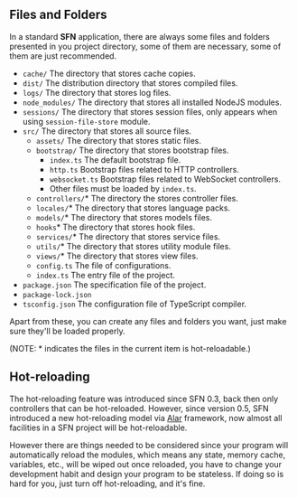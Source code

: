 <!-- title: Structure; order: 2 -->
## Files and Folders

In a standard **SFN** application, there are always some files and folders 
presented in you project directory, some of them are necessary, some of them are 
just recommended.

- `cache/` The directory that stores cache copies.
- `dist/` The distribution directory that stores compiled files.
- `logs/` The directory that stores log files.
- `node_modules/` The directory that stores all installed NodeJS modules.
- `sessions/` The directory that stores session files, only appears when using 
    `session-file-store` module.
- `src/` The directory that stores all source files.
    - `assets/` The directory that stores static files.
    - `bootstrap/` The directory that stores bootstrap files.
        - `index.ts` The default bootstrap file.
        - `http.ts` Bootstrap files related to HTTP controllers.
        - `websocket.ts` Bootstrap files related to WebSocket controllers.
        - Other files must be loaded by `index.ts`.
    - `controllers/`* The directory the stores controller files.
    - `locales/`* The directory that stores language packs.
    - `models/`* The directory that stores models files.
    - `hooks`* The directory that stores hook files. 
    - `services/`* The directory that stores service files.
    - `utils/`* The directory that stores utility module files.
    - `views/`* The directory that stores view files.
    - `config.ts` The file of configurations.
    - `index.ts` The entry file of the project.
- `package.json` The specification file of the project.
- `package-lock.json`
- `tsconfig.json` The configuration file of TypeScript compiler.

Apart from these, you can create any files and folders you want, just make 
sure they'll be loaded properly.

(NOTE: * indicates the files in the current item is hot-reloadable.)

## Hot-reloading

The hot-reloading feature was introduced since SFN 0.3, back then only 
controllers that can be hot-reloaded. However, since version 0.5, SFN introduced
a new hot-reloading model via [Alar](https://github.com/hyurl/alar) framework,
now almost all facilities in a SFN project will be hot-reloadable.

However there are things needed to be considered since your program will
automatically reload the modules, which means any state, memory cache, variables,
etc., will be wiped out once reloaded, you have to change your development habit
and design your program to be stateless. If doing so is hard for you, just turn
off hot-reloading, and it's fine.
